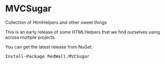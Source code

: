 MVCSugar
========

Collection of HtmlHelpers and other sweet things

This is an early release of some HTMLHelpers that we find ourselves using across multiple projects.

You can get the latest release from NuGet.

<pre class="nuget-button">Install-Package RedWall.MVCSugar</pre>

<script type="text/javascript">
    (function () {
        var nb = document.createElement('script'); nb.type = 'text/javascript'; nb.async = true;
        nb.src = 'http://s.prabir.me/nuget-button/0.2.1/nuget-button.min.js';
        var s = document.getElementsByTagName('script')[0]; s.parentNode.insertBefore(nb, s);
    })();
</script>
